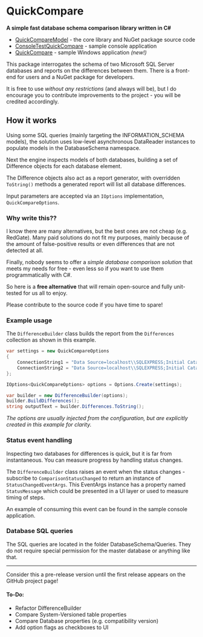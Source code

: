 # QuickCompare
__A simple fast database schema comparison library written in C#__

- [QuickCompareModel](/src/QuickCompareModel) - the core library and NuGet package source code
- [ConsoleTestQuickCompare](/src/ConsoleTestQuickCompare) - sample console application
- [QuickCompare](/src/QuickCompare) - sample Windows application _(new!)_

This package interrogates the schema of two Microsoft SQL Server databases and reports on the differences between them. There is a front-end for users and a NuGet package for developers.

It is free to use _without any restrictions_ (and always will be), but I do encourage you to contribute improvements to the project - you will be credited accordingly.

## How it works

Using some SQL queries (mainly targeting the INFORMATION_SCHEMA models), the solution uses low-level asynchronous DataReader instances to populate models in the DatabaseSchema namespace.

Next the engine inspects models of both databases, building a set of Difference objects for each database element.

The Difference objects also act as a report generator, with overridden `ToString()` methods a generated report will list all database differences.

Input parameters are accepted via an `IOptions` implementation, `QuickCompareOptions`.

### Why write this??

I know there are many alternatives, but the best ones are not cheap (e.g. RedGate). Many paid solutions do not fit my purposes, mainly because of the amount of false-positive results or even differences that are not detected at all.

Finally, nobody seems to offer a _simple database comparison solution_ that meets my needs for free - even less so if you want to use them programmatically with C#.

So here is a __free alternative__ that will remain open-source and fully unit-tested for us all to enjoy.

Please contribute to the source code if you have time to spare!

### Example usage

The `DifferenceBuilder` class builds the report from the `Differences` collection as shown in this example.

```C#
var settings = new QuickCompareOptions
{
    ConnectionString1 = "Data Source=localhost\\SQLEXPRESS;Initial Catalog=Northwind1;Integrated Security=True",
    ConnectionString2 = "Data Source=localhost\\SQLEXPRESS;Initial Catalog=Northwind2;Integrated Security=True",
};

IOptions<QuickCompareOptions> options = Options.Create(settings);

var builder = new DifferenceBuilder(options);
builder.BuildDifferences();
string outputText = builder.Differences.ToString();
```

_The options are usually injected from the configuration, but are explicitly created in this example for clarity._

### Status event handling

Inspecting two databases for differences is quick, but it is far from instantaneous. You can measure progress by handling status changes.

The `DifferenceBuilder` class raises an event when the status changes - subscribe to `ComparisonStatusChanged` to return an instance of `StatusChangedEventArgs`. This EventArgs instance has a property named `StatusMessage` which could be presented in a UI layer or used to measure timing of steps.

An example of consuming this event can be found in the sample console application.

### Database SQL queries

The SQL queries are located in the folder DatabaseSchema/Queries. They do not require special permission for the master database or anything like that.

---

Consider this a pre-release version until the first release appears on the GitHub project page!

#### To-Do:
- Refactor DifferenceBuilder
- Compare System-Versioned table properties
- Compare Database properties (e.g. compatibility version)
- Add option flags as checkboxes to UI
